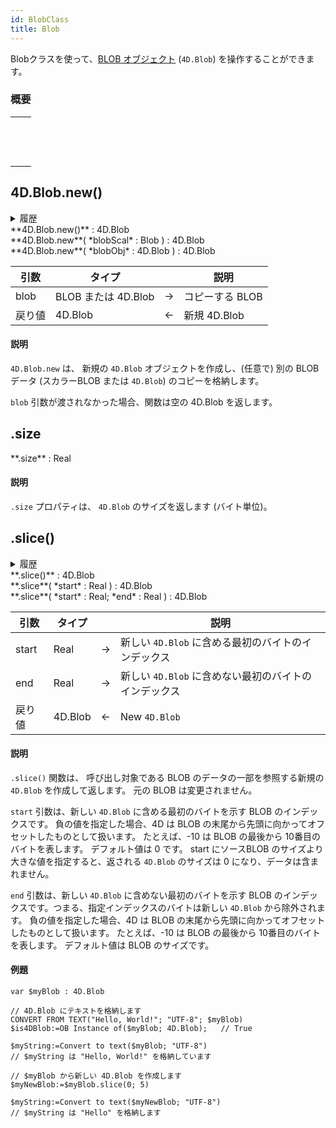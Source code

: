 ```yaml
---
id: BlobClass
title: Blob
---
```


Blobクラスを使って、[BLOB オブジェクト](../Concepts/dt_blob.md#BLOB-の種類) (`4D.Blob`) を操作することができます。

### 概要

|                                                                                                                                         |
| --------------------------------------------------------------------------------------------------------------------------------------- |
| [<!-- INCLUDE #4D.Blob.new().Syntax -->](#4dblobnew)&nbsp;&nbsp;&nbsp;&nbsp;<!-- INCLUDE #4D.Blob.new().Summary -->|
| [<!-- INCLUDE #Blob.size.Syntax -->](#size)&nbsp;&nbsp;&nbsp;&nbsp;<!-- INCLUDE #Blob.size.Summary -->|
| [<!-- INCLUDE #Blob.slice().Syntax -->](#slice)&nbsp;&nbsp;&nbsp;&nbsp;<!-- INCLUDE #Blob.slice().Summary -->|

## 4D.Blob.new()

<details><summary>履歴</summary>

| バージョン  | 内容 |
| ------ | -- |
| v19 R2 | 追加 |

</details>

<!-- REF #4D.Blob.new().Syntax -->**4D.Blob.new()** : 4D.Blob<br/>**4D.Blob.new**( *blobScal* : Blob ) : 4D.Blob<br/>**4D.Blob.new**( *blobObj* : 4D.Blob ) : 4D.Blob<!-- END REF -->


<!-- REF #4D.Blob.new().Params -->

| 引数   | タイプ              |    | 説明         |
| ---- | ---------------- |:--:| ---------- |
| blob | BLOB または 4D.Blob | -> | コピーする BLOB |
| 戻り値  | 4D.Blob          | <- | 新規 4D.Blob |
<!-- END REF -->

#### 説明

`4D.Blob.new` は、 <!-- REF #4D.Blob.new().Summary -->新規の `4D.Blob` オブジェクトを作成し、(任意で) 別の BLOBデータ (スカラーBLOB または `4D.Blob`) のコピーを格納します<!-- END REF -->。

`blob` 引数が渡されなかった場合、関数は空の 4D.Blob を返します。

## .size

<!-- REF #Blob.size.Syntax -->**.size** : Real<!-- END REF -->

#### 説明
`.size` プロパティは、 <!-- REF #Blob.size.Summary -->`4D.Blob` のサイズを返します (バイト単位)。<!-- END REF -->

## .slice()

<details><summary>履歴</summary>

| バージョン  | 内容 |
| ------ | -- |
| v19 R2 | 追加 |

</details>

<!-- REF #Blob.slice().Syntax -->**.slice()** : 4D.Blob<br/>**.slice**( *start* : Real ) : 4D.Blob<br/>**.slice**( *start* : Real; *end* : Real ) : 4D.Blob<!-- END REF -->


<!-- REF #Blob.slice().Params -->
| 引数    | タイプ     |    | 説明                               |
| ----- | ------- |:--:| -------------------------------- |
| start | Real    | -> | 新しい `4D.Blob` に含める最初のバイトのインデックス  |
| end   | Real    | -> | 新しい `4D.Blob` に含めない最初のバイトのインデックス |
| 戻り値   | 4D.Blob | <- | New `4D.Blob`                    |
<!-- END REF -->

#### 説明

`.slice()` 関数は、 <!-- REF #Blob.slice().Summary --> 呼び出し対象である BLOB のデータの一部を参照する新規の `4D.Blob` を作成して返します。 元の BLOB は変更されません。<!-- END REF -->

`start` 引数は、新しい `4D.Blob` に含める最初のバイトを示す BLOB のインデックスです。 負の値を指定した場合、4D は BLOB の末尾から先頭に向かってオフセットしたものとして扱います。 たとえば、-10 は BLOB の最後から 10番目のバイトを表します。 デフォルト値は 0 です。 start にソースBLOB のサイズより大きな値を指定すると、返される `4D.Blob` のサイズは 0 になり、データは含まれません。

`end` 引数は、新しい `4D.Blob` に含めない最初のバイトを示す BLOB のインデックスです。つまる、指定インデックスのバイトは新しい `4D.Blob` から除外されます。 負の値を指定した場合、4D は BLOB の末尾から先頭に向かってオフセットしたものとして扱います。 たとえば、-10 は BLOB の最後から 10番目のバイトを表します。 デフォルト値は BLOB のサイズです。

#### 例題

```4d
var $myBlob : 4D.Blob

// 4D.Blob にテキストを格納します
CONVERT FROM TEXT("Hello, World!"; "UTF-8"; $myBlob)
$is4DBlob:=OB Instance of($myBlob; 4D.Blob);   // True

$myString:=Convert to text($myBlob; "UTF-8")
// $myString は "Hello, World!" を格納しています

// $myBlob から新しい 4D.Blob を作成します
$myNewBlob:=$myBlob.slice(0; 5)

$myString:=Convert to text($myNewBlob; "UTF-8")
// $myString は "Hello" を格納します
```
